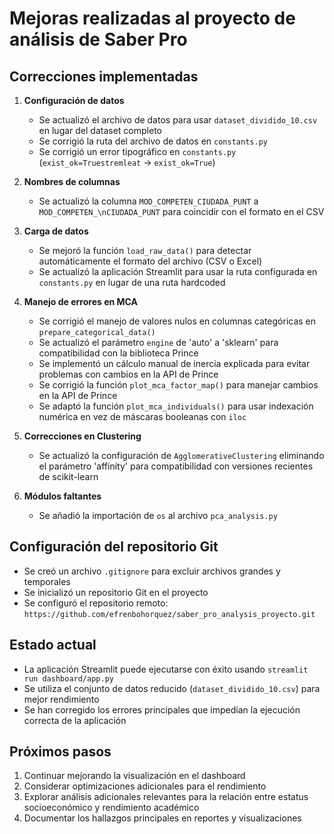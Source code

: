 # Mejoras realizadas al proyecto de análisis de Saber Pro

## Correcciones implementadas

1. **Configuración de datos**
   - Se actualizó el archivo de datos para usar `dataset_dividido_10.csv` en lugar del dataset completo
   - Se corrigió la ruta del archivo de datos en `constants.py`
   - Se corrigió un error tipográfico en `constants.py` (`exist_ok=Truestremleat` → `exist_ok=True`)

2. **Nombres de columnas**
   - Se actualizó la columna `MOD_COMPETEN_CIUDADA_PUNT` a `MOD_COMPETEN_\nCIUDADA_PUNT` para coincidir con el formato en el CSV

3. **Carga de datos**
   - Se mejoró la función `load_raw_data()` para detectar automáticamente el formato del archivo (CSV o Excel)
   - Se actualizó la aplicación Streamlit para usar la ruta configurada en `constants.py` en lugar de una ruta hardcoded

4. **Manejo de errores en MCA**
   - Se corrigió el manejo de valores nulos en columnas categóricas en `prepare_categorical_data()`
   - Se actualizó el parámetro `engine` de 'auto' a 'sklearn' para compatibilidad con la biblioteca Prince
   - Se implementó un cálculo manual de inercia explicada para evitar problemas con cambios en la API de Prince
   - Se corrigió la función `plot_mca_factor_map()` para manejar cambios en la API de Prince
   - Se adaptó la función `plot_mca_individuals()` para usar indexación numérica en vez de máscaras booleanas con `iloc`

5. **Correcciones en Clustering**
   - Se actualizó la configuración de `AgglomerativeClustering` eliminando el parámetro 'affinity' para compatibilidad con versiones recientes de scikit-learn

6. **Módulos faltantes**
   - Se añadió la importación de `os` al archivo `pca_analysis.py`

## Configuración del repositorio Git
   - Se creó un archivo `.gitignore` para excluir archivos grandes y temporales
   - Se inicializó un repositorio Git en el proyecto
   - Se configuró el repositorio remoto: `https://github.com/efrenbohorquez/saber_pro_analysis_proyecto.git`

## Estado actual
- La aplicación Streamlit puede ejecutarse con éxito usando `streamlit run dashboard/app.py`
- Se utiliza el conjunto de datos reducido (`dataset_dividido_10.csv`) para mejor rendimiento
- Se han corregido los errores principales que impedían la ejecución correcta de la aplicación

## Próximos pasos
1. Continuar mejorando la visualización en el dashboard
2. Considerar optimizaciones adicionales para el rendimiento
3. Explorar análisis adicionales relevantes para la relación entre estatus socioeconómico y rendimiento académico
4. Documentar los hallazgos principales en reportes y visualizaciones
